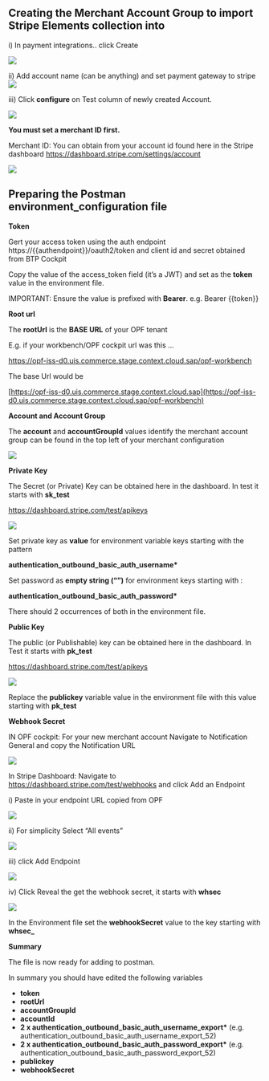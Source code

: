 ## Creating the Merchant Account Group to import Stripe Elements collection into

i) In payment integrations.. click Create

![](images/opf-payment-integrations.png)

ii) Add account name (can be anything) and set payment gateway to stripe
![](images/stripe-elements-set-gateway.png)

iii) Click **configure** on Test column of newly created Account.

![](images/opf-account-group-id.png)

**You must set a merchant ID first.**

Merchant ID: You can obtain from your account id found here in the Stripe dashboard <https://dashboard.stripe.com/settings/account>

![](images/stripe-elements-get-account.png)

## Preparing the Postman environment_configuration file

**Token**

Gert your access token using the auth endpoint https://{{authendpoint}}/oauth2/token and client id and secret obtained from BTP Cockpit

Copy the value of the access_token field (it’s a JWT) and set as the **token** value in the environment file.

IMPORTANT: Ensure the value is prefixed with **Bearer**. e.g. Bearer {{token}}

**Root url**

The **rootUrl** is the **BASE URL** of your OPF tenant

E.g. if your workbench/OPF cockpit url was this …

<https://opf-iss-d0.uis.commerce.stage.context.cloud.sap/opf-workbench>

The base Url would be

[https://opf-iss-d0.uis.commerce.stage.context.cloud.sap](https://opf-iss-d0.uis.commerce.stage.context.cloud.sap/opf-workbench)

**Account and Account Group**

The **account** and **accountGroupId** values identify the merchant account group can be found in the top left of your merchant configuration

![](images/opf-account-group-id.png)

**Private Key**

The Secret (or Private) Key can be obtained here in the dashboard. In test it starts with **sk_test**

<https://dashboard.stripe.com/test/apikeys>

![](images/stripe-elements-get-secret-key.png)

Set private key as **value** for environment variable keys starting with the pattern

**authentication_outbound_basic_auth_username\***

Set password as **empty string (“”)** for environment keys starting with :

**authentication_outbound_basic_auth_password\***

There should 2 occurrences of both in the environment file.

**Public Key**

The public (or Publishable) key can be obtained here in the dashboard. In Test it starts with **pk_test**

<https://dashboard.stripe.com/test/apikeys>

![](images/stripe-elements-get-public-key.png)

Replace the **publickey** variable value in the environment file with this value starting with **pk_test**

**Webhook Secret**

IN OPF cockpit: For your new merchant account Navigate to Notification General and copy the Notification URL

![](images/opf-get-notification-url.png)

In Stripe Dashboard: Navigate to <https://dashboard.stripe.com/test/webhooks> and click Add an Endpoint

i) Paste in your endpoint URL copied from OPF

![](images/stripe-elements-paste-webook.png)

ii) For simplicity Select “All events”

![](images/stripe-elements-select-events.png)

iii) click Add Endpoint

![](images/stripe-elements-add-endpoint.png)

iv) Click Reveal the get the webhook secret, it starts with **whsec**

![](images/stripe-elements-reveal-whsecret.png)

In the Environment file set the **webhookSecret** value to the key starting with **whsec_**

**Summary**

The file is now ready for adding to postman.

In summary you should have edited the following variables

- **token**
- **rootUrl**
- **accountGroupId**
- **accountId**
- **2 x authentication_outbound_basic_auth_username_export\*** (e.g. authentication_outbound_basic_auth_username_export_52)
- **2 x authentication_outbound_basic_auth_password_export\*** (e.g. authentication_outbound_basic_auth_password_export_52)
- **publickey**
- **webhookSecret**
